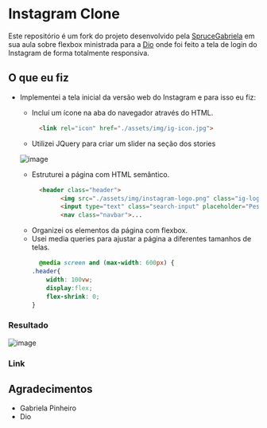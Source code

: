 # Instagram Clone

Este repositório é um fork do projeto desenvolvido pela [SpruceGabriela](https://github.com/SpruceGabriela) em sua aula sobre flexbox ministrada para a [Dio](https://www.dio.me/) onde foi feito a tela de login do Instagram de forma totalmente responsiva.

## O que eu fiz
* Implementei a tela inicial da versão web do Instagram e para isso eu fiz:
  * Incluí um ícone na aba do navegador através do HTML.
    ```html
      <link rel="icon" href="./assets/img/ig-icon.jpg">
    ```
  * Utilizei JQuery para criar um slider na seção dos stories

   ![image](https://user-images.githubusercontent.com/83733139/166851706-e83b70b7-879b-4b59-8669-df57b2d31fc4.png)

  
  * Estruturei a página com HTML semântico.
    ```html
      <header class="header">
            <img src="./assets/img/instagram-logo.png" class="ig-logo" alt="instagram logo">
            <input type="text" class="search-input" placeholder="Pesquisar">
            <nav class="navbar">...
    ```
  * Organizei os elementos da página com flexbox.
  * Usei media queries para ajustar a página a diferentes tamanhos de telas.
    ```css
      @media screen and (max-width: 600px) {
    .header{
        width: 100vw;
        display:flex;
        flex-shrink: 0;
    }
    ```

### Resultado
![image](https://user-images.githubusercontent.com/83733139/166850472-46a6d623-2165-4337-b3a3-2cfb7e69f749.png)

### Link



## Agradecimentos
- Gabriela Pinheiro
- Dio
